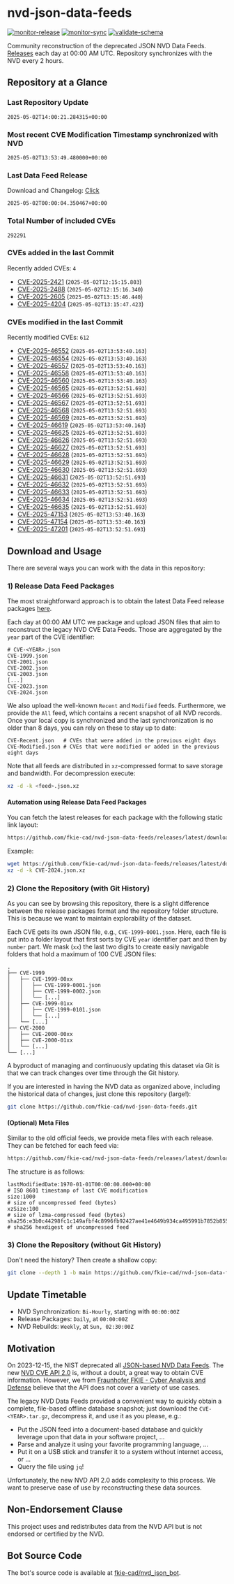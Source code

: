 # nvd-json-data-feeds

[![monitor-release](https://github.com/fkie-cad/nvd-json-data-feeds/actions/workflows/monitor_release.yml/badge.svg)](https://github.com/fkie-cad/nvd-json-data-feeds/actions/workflows/monitor_release.yml)
[![monitor-sync](https://github.com/fkie-cad/nvd-json-data-feeds/actions/workflows/monitor_sync.yml/badge.svg)](https://github.com/fkie-cad/nvd-json-data-feeds/actions/workflows/monitor_sync.yml)
[![validate-schema](https://github.com/fkie-cad/nvd-json-data-feeds/actions/workflows/validate_schema.yml/badge.svg)](https://github.com/fkie-cad/nvd-json-data-feeds/actions/workflows/validate_schema.yml)

Community reconstruction of the deprecated JSON NVD Data Feeds.
[Releases](https://github.com/fkie-cad/nvd-json-data-feeds/releases/latest) each day at 00:00 AM UTC.
Repository synchronizes with the NVD every 2 hours.

## Repository at a Glance

### Last Repository Update

```plain
2025-05-02T14:00:21.284315+00:00
```

### Most recent CVE Modification Timestamp synchronized with NVD

```plain
2025-05-02T13:53:49.480000+00:00
```

### Last Data Feed Release

Download and Changelog: [Click](https://github.com/fkie-cad/nvd-json-data-feeds/releases/latest)

```plain
2025-05-02T00:00:04.350467+00:00
```

### Total Number of included CVEs

```plain
292291
```

### CVEs added in the last Commit

Recently added CVEs: `4`

- [CVE-2025-2421](CVE-2025/CVE-2025-24xx/CVE-2025-2421.json) (`2025-05-02T12:15:15.803`)
- [CVE-2025-2488](CVE-2025/CVE-2025-24xx/CVE-2025-2488.json) (`2025-05-02T12:15:16.340`)
- [CVE-2025-2605](CVE-2025/CVE-2025-26xx/CVE-2025-2605.json) (`2025-05-02T13:15:46.440`)
- [CVE-2025-4204](CVE-2025/CVE-2025-42xx/CVE-2025-4204.json) (`2025-05-02T13:15:47.423`)


### CVEs modified in the last Commit

Recently modified CVEs: `612`

- [CVE-2025-46552](CVE-2025/CVE-2025-465xx/CVE-2025-46552.json) (`2025-05-02T13:53:40.163`)
- [CVE-2025-46554](CVE-2025/CVE-2025-465xx/CVE-2025-46554.json) (`2025-05-02T13:53:40.163`)
- [CVE-2025-46557](CVE-2025/CVE-2025-465xx/CVE-2025-46557.json) (`2025-05-02T13:53:40.163`)
- [CVE-2025-46558](CVE-2025/CVE-2025-465xx/CVE-2025-46558.json) (`2025-05-02T13:53:40.163`)
- [CVE-2025-46560](CVE-2025/CVE-2025-465xx/CVE-2025-46560.json) (`2025-05-02T13:53:40.163`)
- [CVE-2025-46565](CVE-2025/CVE-2025-465xx/CVE-2025-46565.json) (`2025-05-02T13:52:51.693`)
- [CVE-2025-46566](CVE-2025/CVE-2025-465xx/CVE-2025-46566.json) (`2025-05-02T13:52:51.693`)
- [CVE-2025-46567](CVE-2025/CVE-2025-465xx/CVE-2025-46567.json) (`2025-05-02T13:52:51.693`)
- [CVE-2025-46568](CVE-2025/CVE-2025-465xx/CVE-2025-46568.json) (`2025-05-02T13:52:51.693`)
- [CVE-2025-46569](CVE-2025/CVE-2025-465xx/CVE-2025-46569.json) (`2025-05-02T13:52:51.693`)
- [CVE-2025-46619](CVE-2025/CVE-2025-466xx/CVE-2025-46619.json) (`2025-05-02T13:53:40.163`)
- [CVE-2025-46625](CVE-2025/CVE-2025-466xx/CVE-2025-46625.json) (`2025-05-02T13:52:51.693`)
- [CVE-2025-46626](CVE-2025/CVE-2025-466xx/CVE-2025-46626.json) (`2025-05-02T13:52:51.693`)
- [CVE-2025-46627](CVE-2025/CVE-2025-466xx/CVE-2025-46627.json) (`2025-05-02T13:52:51.693`)
- [CVE-2025-46628](CVE-2025/CVE-2025-466xx/CVE-2025-46628.json) (`2025-05-02T13:52:51.693`)
- [CVE-2025-46629](CVE-2025/CVE-2025-466xx/CVE-2025-46629.json) (`2025-05-02T13:52:51.693`)
- [CVE-2025-46630](CVE-2025/CVE-2025-466xx/CVE-2025-46630.json) (`2025-05-02T13:52:51.693`)
- [CVE-2025-46631](CVE-2025/CVE-2025-466xx/CVE-2025-46631.json) (`2025-05-02T13:52:51.693`)
- [CVE-2025-46632](CVE-2025/CVE-2025-466xx/CVE-2025-46632.json) (`2025-05-02T13:52:51.693`)
- [CVE-2025-46633](CVE-2025/CVE-2025-466xx/CVE-2025-46633.json) (`2025-05-02T13:52:51.693`)
- [CVE-2025-46634](CVE-2025/CVE-2025-466xx/CVE-2025-46634.json) (`2025-05-02T13:52:51.693`)
- [CVE-2025-46635](CVE-2025/CVE-2025-466xx/CVE-2025-46635.json) (`2025-05-02T13:52:51.693`)
- [CVE-2025-47153](CVE-2025/CVE-2025-471xx/CVE-2025-47153.json) (`2025-05-02T13:53:40.163`)
- [CVE-2025-47154](CVE-2025/CVE-2025-471xx/CVE-2025-47154.json) (`2025-05-02T13:53:40.163`)
- [CVE-2025-47201](CVE-2025/CVE-2025-472xx/CVE-2025-47201.json) (`2025-05-02T13:52:51.693`)


## Download and Usage

There are several ways you can work with the data in this repository:

### 1) Release Data Feed Packages

The most straightforward approach is to obtain the latest Data Feed release packages [here](https://github.com/fkie-cad/nvd-json-data-feeds/releases/latest).

Each day at 00:00 AM UTC we package and upload JSON files that aim to reconstruct the legacy NVD CVE Data Feeds.
Those are aggregated by the `year` part of the CVE identifier:

```
# CVE-<YEAR>.json
CVE-1999.json
CVE-2001.json
CVE-2002.json
CVE-2003.json
[...]
CVE-2023.json
CVE-2024.json
```

We also upload the well-known `Recent` and `Modified` feeds.
Furthermore, we provide the `All` feed, which contains a recent snapshot of all NVD records.
Once your local copy is synchronized and the last synchronization is no older than 8 days, you can rely on these to stay up to date:

```plain
CVE-Recent.json   # CVEs that were added in the previous eight days
CVE-Modified.json # CVEs that were modified or added in the previous eight days
```

Note that all feeds are distributed in `xz`-compressed format to save storage and bandwidth.
For decompression execute:

```sh
xz -d -k <feed>.json.xz
```

#### Automation using Release Data Feed Packages

You can fetch the latest releases for each package with the following static link layout:

```sh
https://github.com/fkie-cad/nvd-json-data-feeds/releases/latest/download/CVE-<YEAR>.json.xz
```

Example:

```sh
wget https://github.com/fkie-cad/nvd-json-data-feeds/releases/latest/download/CVE-2024.json.xz
xz -d -k CVE-2024.json.xz
```

### 2) Clone the Repository (with Git History)

As you can see by browsing this repository, there is a slight difference between the release packages format and the repository folder structure.
This is because we want to maintain explorability of the dataset.

Each CVE gets its own JSON file, e.g., `CVE-1999-0001.json`.
Here, each file is put into a folder layout that first sorts by CVE `year` identifier part and then by `number` part.
We mask (`xx`) the last two digits to create easily navigable folders that hold a maximum of 100 CVE JSON files:

```plain
.
├── CVE-1999
│   ├── CVE-1999-00xx
│   │   ├── CVE-1999-0001.json
│   │   ├── CVE-1999-0002.json
│   │   └── [...]
│   ├── CVE-1999-01xx
│   │   ├── CVE-1999-0101.json
│   │   └── [...]
│   └── [...]
├── CVE-2000
│   ├── CVE-2000-00xx
│   ├── CVE-2000-01xx
│   └── [...]
└── [...]
```

A byproduct of managing and continuously updating this dataset via Git is that we can track changes over time through the Git history.

If you are interested in having the NVD data as organized above, including the historical data of changes, just clone this repository (large!):

```sh
git clone https://github.com/fkie-cad/nvd-json-data-feeds.git
```

#### (Optional) Meta Files

Similar to the old official feeds, we provide meta files with each release. They can be fetched for each feed via:

```sh
https://github.com/fkie-cad/nvd-json-data-feeds/releases/latest/download/CVE-<YEAR>.meta
```

The structure is as follows:

```plain
lastModifiedDate:1970-01-01T00:00:00.000+00:00                          # ISO 8601 timestamp of last CVE modification
size:1000                                                               # size of uncompressed feed (bytes)
xzSize:100                                                              # size of lzma-compressed feed (bytes)
sha256:e3b0c44298fc1c149afbf4c8996fb92427ae41e4649b934ca495991b7852b855 # sha256 hexdigest of uncompressed feed
```

### 3) Clone the Repository (without Git History)

Don't need the history? Then create a shallow copy:

```sh
git clone --depth 1 -b main https://github.com/fkie-cad/nvd-json-data-feeds.git
```


## Update Timetable

* NVD Synchronization: `Bi-Hourly`, starting with `00:00:00Z`
* Release Packages: `Daily`, at `00:00:00Z`
* NVD Rebuilds: `Weekly`, at `Sun, 02:30:00Z`


## Motivation

On 2023-12-15, the NIST deprecated all [JSON-based NVD Data Feeds](https://nvd.nist.gov/vuln/data-feeds#divRetirementBanner-1).
The new [NVD CVE API 2.0](https://nvd.nist.gov/developers/vulnerabilities) is, without a doubt, a great way to obtain CVE information.
However, we from [Fraunhofer FKIE - Cyber Analysis and Defense](https://www.fkie.fraunhofer.de/en/departments/cad.html) believe that the API does not cover a variety of use cases.

The legacy NVD Data Feeds provided a convenient way to quickly obtain a complete, file-based offline database snapshot; just download the `CVE-<YEAR>.tar.gz`, decompress it, and use it as you please, e.g.:

- Put the JSON feed into a document-based database and quickly leverage upon that data in your software project, ...
- Parse and analyze it using your favorite programming language, ...
- Put it on a USB stick and transfer it to a system without internet access, or ...
- Query the file using `jq`!

Unfortunately, the new NVD API 2.0 adds complexity to this process.
We want to preserve ease of use by reconstructing these data sources.

## Non-Endorsement Clause

This project uses and redistributes data from the NVD API but is not endorsed or certified by the NVD.

## Bot Source Code

The bot's source code is available at [fkie-cad/nvd\_json\_bot](https://github.com/fkie-cad/nvd_json_bot).